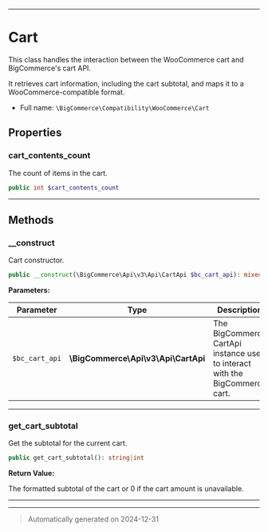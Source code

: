 ***

# Cart

This class handles the interaction between the WooCommerce cart and BigCommerce's cart API.

It retrieves cart information, including the cart subtotal, and maps it to a WooCommerce-compatible format.

* Full name: `\BigCommerce\Compatibility\WooCommerce\Cart`



## Properties


### cart_contents_count

The count of items in the cart.

```php
public int $cart_contents_count
```







***

## Methods


### __construct

Cart constructor.

```php
public __construct(\BigCommerce\Api\v3\Api\CartApi $bc_cart_api): mixed
```








**Parameters:**

| Parameter | Type | Description |
|-----------|------|-------------|
| `$bc_cart_api` | **\BigCommerce\Api\v3\Api\CartApi** | The BigCommerce CartApi instance used to interact with the BigCommerce cart. |





***

### get_cart_subtotal

Get the subtotal for the current cart.

```php
public get_cart_subtotal(): string|int
```









**Return Value:**

The formatted subtotal of the cart or 0 if the cart amount is unavailable.




***


***
> Automatically generated on 2024-12-31

